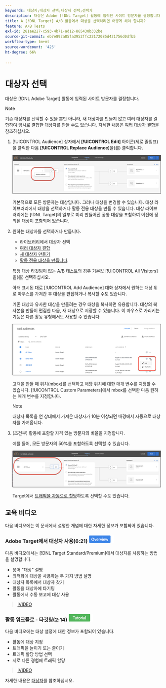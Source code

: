 ```yaml
---
keywords: 대상자;대상자 선택;대상자 선택;선택기
description: 대상은 Adobe [!DNL Target] 활동에 입력된 사이트 방문자를 결정합니다.
title: A [!DNL Target] A/B 활동에서 대상을 선택하려면 어떻게 해야 합니까?
feature: A/B Tests
exl-id: 281ae227-c593-4b71-ad12-865430b332be
source-git-commit: eb7e892a85fa3952ffc22172085d421756d0dfb5
workflow-type: tm+mt
source-wordcount: '425'
ht-degree: 66%

---
```


# 대상자 선택

대상은 [!DNL Adobe Target] 활동에 입력된 사이트 방문자를 결정합니다.

>[!NOTE]
>
>기존 대상자를 선택할 수 있을 뿐만 아니라, 새 대상자를 만들지 않고 여러 대상자를 결합하여 임시로 결합한 대상자를 만들 수도 있습니다. 자세한 내용은 [여러 대상자 결합](/help/main/c-target/combining-multiple-audiences.md#concept_A7386F1EA4394BD2AB72399C225981E5)을 참조하십시오.

1. [!UICONTROL Audience] 상자에서 **[!UICONTROL Edit]** 아이콘(세로 줄임표)을 클릭한 다음 **[!UICONTROL Replace Audience]**&#x200B;을(를) 클릭합니다.

   ![대상자 바꾸기 선택 사항](/help/main/c-activities/t-test-ab/t-test-create-ab/assets/replace-audience.png)

   기본적으로 모든 방문자는 대상입니다. 그러나 대상을 변경할 수 있습니다. 대상 라이브러리에서 대상을 선택하거나 활동 전용 대상을 만들 수 있습니다. 대상 라이브러리에는 [!DNL Target]의 일부로 미리 만들어진 공통 대상을 포함하여 이전에 정의된 대상이 포함되어 있습니다.

1. 원하는 대상자를 선택하거나 만듭니다.

   * 라이브러리에서 대상자 선택
   * [여러 대상자 결합](/help/main/c-target/combining-multiple-audiences.md#concept_A7386F1EA4394BD2AB72399C225981E5)
   * [새 대상자 만들기](/help/main/c-target/c-audiences/create-audience.md#task_1D507519D3AD4390B507F188BD294DC1)
   * [활동 전용 대상을 만듭니다](/help/main/c-target/creating-activity-only-audience.md#concept_A6BADCF530ED4AE1852E677FEBE68483).

   특정 대상 타깃팅이 없는 A/B 테스트의 경우 기본값 [!UICONTROL All Visitors]을(를) 선택하십시오.

   아래 표시된 대로 [!UICONTROL Add Audience] 대화 상자에서 원하는 대상 위로 마우스를 가져간 후 대상을 편집하거나 복사할 수도 있습니다.

   기존 대상과 유사한 대상을 만들려는 경우 대상을 복사하면 유용합니다. 대상의 복사본을 만들어 편집한 다음, 새 대상으로 저장할 수 있습니다. 이 마우스로 가리키는 기능은 다른 활동 유형에서도 사용할 수 있습니다.

   ![대상자를 마우스로 가리키기](/help/main/c-activities/t-test-ab/t-test-create-ab/assets/audience_picker_hover-new.png)

   고객을 만들 때 위치(mbox)를 선택하고 해당 위치에 대한 매개 변수를 지정할 수 있습니다. [!UICONTROL Custom Parameters]에서 mbox를 선택한 다음 원하는 매개 변수를 지정합니다.

   >[!NOTE]
   >
   >대상자 목록을 연 상태에서 가져온 대상자가 10분 이상되면 배경에서 자동으로 대상자를 가져옵니다.

1. (조건부) 활동에 포함할 자격 있는 방문자의 비율을 지정합니다.

   예를 들어, 모든 방문자의 50%를 포함하도록 선택할 수 있습니다.

   ![대상자 비율](/help/main/c-activities/t-test-ab/t-test-create-ab/assets/audperc-new.png)

   Target에서 [트래픽을 자동으로 할당](/help/main/c-activities/automated-traffic-allocation/automated-traffic-allocation.md#concept_A1407678796B4C569E94CBA8A9F7F5D4)하도록 선택할 수도 있습니다.

## 교육 비디오

다음 비디오에는 이 문서에서 설명한 개념에 대한 자세한 정보가 포함되어 있습니다.

### Adobe Target에서 대상자 사용(6:21) ![개요 배지](/help/main/assets/overview.png)

다음 비디오에서는 [!DNL Target Standard/Premium]에서 대상자를 사용하는 방법을 설명합니다.

* 용어 &quot;대상&quot; 설명
* 최적화에 대상을 사용하는 두 가지 방법 설명
* 대상자 목록에서 대상자 찾기
* 활동을 대상자에 타기팅
* 활동에서 수동 보고에 대상 사용

>[!VIDEO](https://video.tv.adobe.com/v/17398)

### 활동 워크플로 - 타깃팅(2:14) ![튜토리얼 배지](/help/main/assets/tutorial.png)

다음 비디오에는 대상 설정에 대한 정보가 포함되어 있습니다.

* 활동에 대상 지정
* 트래픽을 늘이기 또는 줄이기
* 트래픽 할당 방법 선택
* 서로 다른 경험에 트래픽 할당

>[!VIDEO](https://video.tv.adobe.com/v/17385)

자세한 내용은 [대상자](/help/main/c-target/c-audiences/audiences.md#concept_65BE870D290E412D8BBF557EEA67C271)를 참조하십시오.
